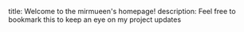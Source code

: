 title: Welcome to the mirmueen's homepage!
description: Feel free to bookmark this to keep an eye on my project updates
